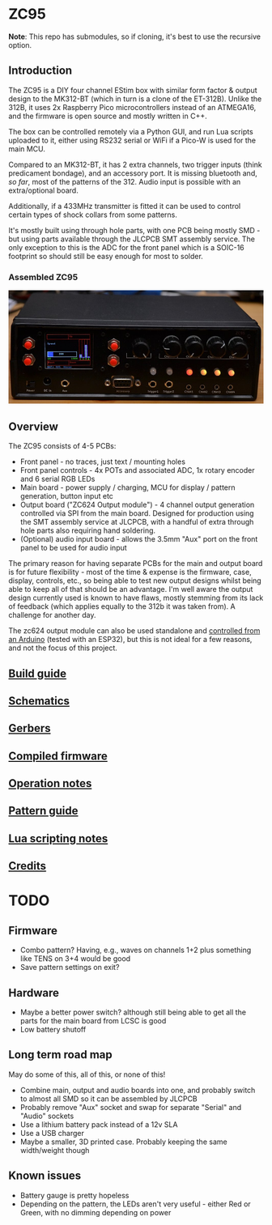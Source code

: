 
# ZC95

**Note**: This repo has submodules, so if cloning, it's best to use the recursive option.

## Introduction
The ZC95 is a DIY four channel EStim box with similar form factor & output design to the MK312-BT (which in turn is a clone of the ET-312B).
Unlike the 312B, it uses 2x Raspberry Pico microcontrollers instead of an ATMEGA16, and the firmware is open source and mostly written in C++.

The box can be controlled remotely via a Python GUI, and run Lua scripts uploaded to it, either using RS232 serial or WiFi if a Pico-W is used for the main MCU.

Compared to an MK312-BT, it has 2 extra channels, two trigger inputs (think predicament bondage), and an accessory port. It is missing bluetooth and, _so far_, most of the patterns of the 312. Audio input is possible with an extra/optional board.

Additionally, if a 433MHz transmitter is fitted it can be used to control certain types of shock collars from some patterns.

It's mostly built using through hole parts, with one PCB being mostly SMD - but using parts available through the JLCPCB SMT assembly service. The only exception to this is the ADC for the front panel which is a SOIC-16 footprint so should still be easy enough for most to solder.

### Assembled ZC95
![zc95]


## Overview
The ZC95 consists of 4-5 PCBs:

* Front panel - no traces, just text / mounting holes
* Front panel controls - 4x POTs and associated ADC, 1x rotary encoder and 6 serial RGB LEDs
* Main board - power supply / charging, MCU for display / pattern generation, button input etc
* Output board ("ZC624 Output module") - 4 channel output generation controlled via SPI from the main board. Designed for production using the SMT assembly service at JLCPCB, with a handful of extra through hole parts also requiring hand soldering.
* (Optional) audio input board - allows the 3.5mm "Aux" port on the front panel to be used for audio input

The primary reason for having separate PCBs for the main and output board is for future flexibility - most of the time & expense is the firmware, case, display, controls, etc., so being able to test new output designs whilst being able to keep all of that should be an advantage. I'm well aware the output design currently used is known to have flaws, mostly stemming from its lack of feedback (which applies equally to the 312b it was taken from). A challenge for another day.

The zc624 output module can also be used standalone and [controlled from an Arduino](misc/Arduino/libraries) (tested with an ESP32), but this is not ideal for a few reasons, and not the focus of this project.

## [Build guide](docs/Build.md)

## [Schematics](schematics/)

## [Gerbers](pcb/)

## [Compiled firmware](https://github.com/CrashOverride85/zc95/releases/)

## [Operation notes](docs/Operation.md)

## [Pattern guide](docs/Patterns.md)

## [Lua scripting notes](docs/LuaNotes.md)

## [Credits](docs/Credits.md)

# TODO
## Firmware
   - Combo pattern? Having, e.g., waves on channels 1+2 plus something like TENS on 3+4 would be good
   - Save pattern settings on exit?

## Hardware
   - Maybe a better power switch? although still being able to get all the parts for the main board from LCSC is good
   - Low battery shutoff

## Long term road map
May do some of this, all of this, or none of this!
   - Combine main, output and audio boards into one, and probably switch to almost all SMD so it can be assembled by JLCPCB
   - Probably remove "Aux" socket and swap for separate "Serial" and "Audio" sockets
   - Use a lithium battery pack instead of a 12v SLA
   - Use a USB charger
   - Maybe a smaller, 3D printed case. Probably keeping the same width/weight though

## Known issues
   - Battery gauge is pretty hopeless
   - Depending on the pattern, the LEDs aren't very useful - either Red or Green, with no dimming depending on power

[zc95]: docs/images/zc95.jpg "Assembled ZC95"
